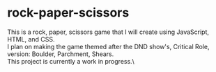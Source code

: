 # rock-paper-scissors

This is a rock, paper, scissors game that I will create using JavaScript, HTML, and CSS.\
I plan on making the game themed after the DND show's, Critical Role, version: Boulder, Parchment, Shears.\
This project is currently a work in progress.\
